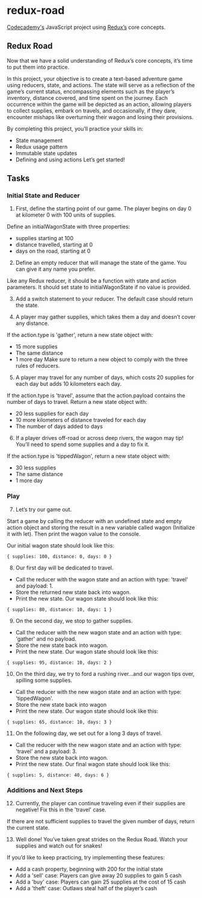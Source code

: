 # redux-road
[Codecademy's](https://www.codecademy.com/learn) JavaScript project using [Redux’s](https://redux.js.org/) core concepts.

## Redux Road
Now that we have a solid understanding of Redux’s core concepts, it’s time to put them into practice.

In this project, your objective is to create a text-based adventure game using reducers, state, and actions. The state will serve as a reflection of the game’s current status, encompassing elements such as the player’s inventory, distance covered, and time spent on the journey. Each occurrence within the game will be depicted as an action, allowing players to collect supplies, embark on travels, and occasionally, if they dare, encounter mishaps like overturning their wagon and losing their provisions.

By completing this project, you’ll practice your skills in:

- State management
- Redux usage pattern
- Immutable state updates
- Defining and using actions
Let’s get started!

## Tasks
### Initial State and Reducer
1. First, define the starting point of our game. The player begins on day 0 at kilometer 0 with 100 units of supplies.

Define an initialWagonState with three properties:

- supplies starting at 100
- distance travelled, starting at 0
- days on the road, starting at 0

2. Define an empty reducer that will manage the state of the game. You can give it any name you prefer.

Like any Redux reducer, it should be a function with state and action parameters. It should set state to initialWagonState if no value is provided.

3. Add a switch statement to your reducer. The default case should return the state.

4. A player may gather supplies, which takes them a day and doesn’t cover any distance.

If the action.type is 'gather', return a new state object with:

- 15 more supplies
- The same distance
- 1 more day
Make sure to return a new object to comply with the three rules of reducers.

5. A player may travel for any number of days, which costs 20 supplies for each day but adds 10 kilometers each day.

If the action.type is 'travel', assume that the action.payload contains the number of days to travel. Return a new state object with:

- 20 less supplies for each day
- 10 more kilometers of distance traveled for each day
- The number of days added to days

6. If a player drives off-road or across deep rivers, the wagon may tip! You’ll need to spend some supplies and a day to fix it.

If the action.type is 'tippedWagon', return a new state object with:

- 30 less supplies
- The same distance
- 1 more day

### Play
7. Let’s try our game out.

Start a game by calling the reducer with an undefined state and empty action object and storing the result in a new variable called wagon (Initialize it with let). Then print the wagon value to the console.

Our initial wagon state should look like this:

`{ supplies: 100, distance: 0, days: 0 }`

8. Our first day will be dedicated to travel.

- Call the reducer with the wagon state and an action with type: 'travel' and payload: 1.
- Store the returned new state back into wagon.
- Print the new state.
Our wagon state should look like this:

`{ supplies: 80, distance: 10, days: 1 }`

9. On the second day, we stop to gather supplies.

- Call the reducer with the new wagon state and an action with type: 'gather' and no payload.
- Store the new state back into wagon.
- Print the new state.
Our wagon state should look like this:

`{ supplies: 95, distance: 10, days: 2 }`

10. On the third day, we try to ford a rushing river…and our wagon tips over, spilling some supplies.

- Call the reducer with the new wagon state and an action with type: 'tippedWagon'.
- Store the new state back into wagon
- Print the new state.
Our wagon state should look like this:

`{ supplies: 65, distance: 10, days: 3 }`

11. On the following day, we set out for a long 3 days of travel.

- Call the reducer with the new wagon state and an action with type: 'travel' and a payload: 3.
- Store the new state back into wagon.
- Print the new state.
Our final wagon state should look like this:

`{ supplies: 5, distance: 40, days: 6 }`

### Additions and Next Steps
12. Currently, the player can continue traveling even if their supplies are negative! Fix this in the 'travel' case.

If there are not sufficient supplies to travel the given number of days, return the current state.

13. Well done! You’ve taken great strides on the Redux Road. Watch your supplies and watch out for snakes!

If you’d like to keep practicing, try implementing these features:

- Add a cash property, beginning with 200 for the initial state
- Add a 'sell' case: Players can give away 20 supplies to gain 5 cash
- Add a 'buy' case: Players can gain 25 supplies at the cost of 15 cash
- Add a 'theft' case: Outlaws steal half of the player’s cash